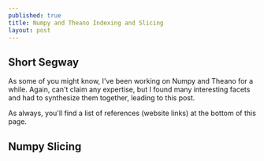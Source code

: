 ```yaml
---
published: true
title: Numpy and Theano Indexing and Slicing
layout: post
---
```





## Short Segway

As some of you might know, I've been working on Numpy and Theano for a while. Again, can't claim any expertise, but I found many interesting facets and had to synthesize them together, leading to this post.

As always, you'll find a list of references (website links) at the bottom of this page.

## Numpy Slicing
